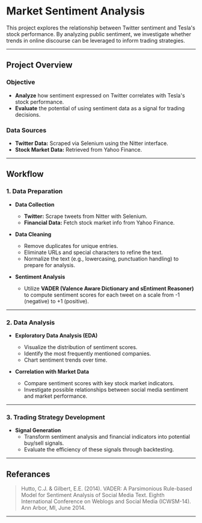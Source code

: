 # Market Sentiment Analysis

This project explores the relationship between Twitter sentiment and Tesla's stock performance. By analyzing public sentiment, we investigate whether trends in online discourse can be leveraged to inform trading strategies.

---

## Project Overview

### Objective
- **Analyze** how sentiment expressed on Twitter correlates with Tesla's stock performance.
- **Evaluate** the potential of using sentiment data as a signal for trading decisions.

### Data Sources
- **Twitter Data:** Scraped via Selenium using the Nitter interface.
- **Stock Market Data:** Retrieved from Yahoo Finance.

---

## Workflow

### 1. Data Preparation

- **Data Collection**
  - **Twitter:** Scrape tweets from Nitter with Selenium.
  - **Financial Data:** Fetch stock market info from Yahoo Finance.

- **Data Cleaning**
  - Remove duplicates for unique entries.
  - Eliminate URLs and special characters to refine the text.
  - Normalize the text (e.g., lowercasing, punctuation handling) to prepare for analysis.

- **Sentiment Analysis**
  - Utilize **VADER (Valence Aware Dictionary and sEntiment Reasoner)** to compute sentiment scores for each tweet on a scale from -1 (negative) to +1 (positive).

---

### 2. Data Analysis

- **Exploratory Data Analysis (EDA)**
  - Visualize the distribution of sentiment scores.
  - Identify the most frequently mentioned companies.
  - Chart sentiment trends over time.

- **Correlation with Market Data**
  - Compare sentiment scores with key stock market indicators.
  - Investigate possible relationships between social media sentiment and market performance.

---

### 3. Trading Strategy Development

- **Signal Generation**
  - Transform sentiment analysis and financial indicators into potential buy/sell signals.
  - Evaluate the efficiency of these signals through backtesting.

---

## Referances

> Hutto, C.J. & Gilbert, E.E. (2014). VADER: A Parsimonious Rule-based Model for Sentiment Analysis of Social Media Text. Eighth International Conference on Weblogs and Social Media (ICWSM-14). Ann Arbor, MI, June 2014.

---
